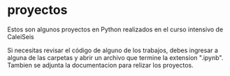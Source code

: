 # proyectos
 Estos son algunos proyectos en Python realizados en el curso intensivo de CaleiSeis

Si necesitas revisar el código de alguno de los trabajos, debes ingresar a alguna de las carpetas y abrir un archivo que termine la extension ".ipynb". Tambien se adjunta la documentacion para relizar los proyectos.

